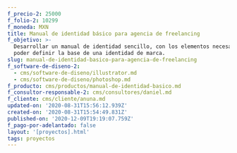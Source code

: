 ```yaml
---
f_precio-2: 25000
f_folio-2: 10299
f_moneda: MXN
title: Manual de identidad básico para agencia de freelancing
f_objetivo: >-
  Desarrollar un manual de identidad sencillo, con los elementos necesario para
  poder definir la base de una identidad de marca.
slug: manual-de-identidad-basico-para-agencia-de-freelancing
f_software-de-diseno-2:
  - cms/software-de-diseno/illustrator.md
  - cms/software-de-diseno/photoshop.md
f_producto: cms/productos/manual-de-identidad-basico.md
f_consultor-responsable-2: cms/consultores/daniel.md
f_cliente: cms/cliente/anuna.md
updated-on: '2020-08-31T15:56:12.939Z'
created-on: '2020-08-31T15:54:49.831Z'
published-on: '2020-12-09T19:19:07.759Z'
f_pago-por-adelantado: false
layout: '[proyectos].html'
tags: proyectos
---
```



